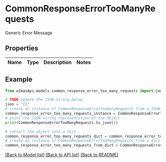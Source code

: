 # CommonResponseErrorTooManyRequests

Generic Error Message

## Properties

Name | Type | Description | Notes
------------ | ------------- | ------------- | -------------

## Example

```python
from eZmaxApi.models.common_response_error_too_many_requests import CommonResponseErrorTooManyRequests

# TODO update the JSON string below
json = "{}"
# create an instance of CommonResponseErrorTooManyRequests from a JSON string
common_response_error_too_many_requests_instance = CommonResponseErrorTooManyRequests.from_json(json)
# print the JSON string representation of the object
print(CommonResponseErrorTooManyRequests.to_json())

# convert the object into a dict
common_response_error_too_many_requests_dict = common_response_error_too_many_requests_instance.to_dict()
# create an instance of CommonResponseErrorTooManyRequests from a dict
common_response_error_too_many_requests_from_dict = CommonResponseErrorTooManyRequests.from_dict(common_response_error_too_many_requests_dict)
```
[[Back to Model list]](../README.md#documentation-for-models) [[Back to API list]](../README.md#documentation-for-api-endpoints) [[Back to README]](../README.md)


